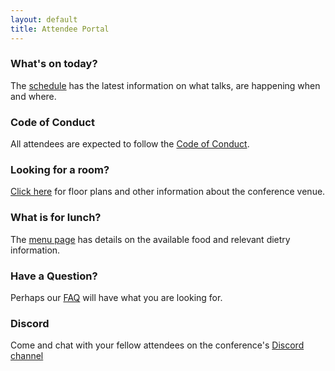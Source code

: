 ```yaml
---
layout: default
title: Attendee Portal
---
```


<div class="row">

  <div class="box box_blue">
    <h3>What's on today?</h3>
    <p>
        The
        <a href="https://pretalx.com/pyconuk-{{ site.con_year }}/schedule/">schedule</a>
        has the latest information on what talks, are happening when and where.
    </p>
  </div>

  <div class="box box_red">
    <h3>Code of Conduct</h3>
    <p>
      All attendees are expected to follow the
      <a href="/code-of-conduct/">Code of Conduct</a>.
    </p>
  </div>

  <div class="box box_yellow">
    <h3>Looking for a room?</h3>
    <p>
      <a href="/venue/">Click here</a>
      for floor plans and other information about the conference venue.
    </p>
  </div>

</div>

<div class="row">

  <div class="box box_yellow">
    <h3>What is for lunch?</h3>
    <p>
      The 
      <a href="/food/">menu page</a>
      has details on the available food and relevant dietry information.
    </p>
  </div>

  <div class="box box_red">
    <h3>Have a Question?</h3>
    <p>
      Perhaps our
      <a href="/faq/">FAQ</a>
      will have what you are looking for.
    </p>
  </div>

  <div class="box box_blue">
    <h3>Discord</h3>
    <p>
      Come and chat with your fellow attendees on the conference's
      <a href="https://discord.com/channels/1047085855958900776/1047085856554483784">Discord channel</a>
    </p>
  </div>

</div>
